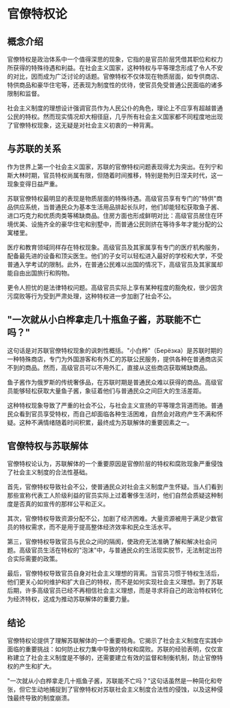 # 官僚特权论

## 概念介绍

官僚特权是政治体系中一个值得深思的现象，它指的是官员阶层凭借其职位和权力所获得的特殊待遇和利益。在社会主义国家，这种特权与平等理念形成了令人不安的对比，因而成为广泛讨论的话题。官僚特权不仅体现在物质层面，如专供商店、特供商品和豪华住宅等，还表现为制度性的优待，使官员免受普通公民面临的诸多限制和监督。

社会主义制度的理想设计强调官员作为人民公仆的角色，理论上不应享有超越普通公民的特权。然而现实情况却大相径庭，几乎所有社会主义国家都不同程度地出现了官僚特权现象，这无疑是对社会主义初衷的一种背离。

## 与苏联的关系

作为世界上第一个社会主义国家，苏联的官僚特权问题表现得尤为突出。在列宁和斯大林时期，官员特权尚属有限，但随着时间推移，特别是勃列日涅夫时代，这一现象变得日益严重。

苏联官僚特权最明显的表现是物质层面的特殊待遇。高级官员享有专门的"特供"商品供应系统，当普通民众为基本生活用品排起长队时，他们却能轻松获取鱼子酱、进口巧克力和优质肉类等稀缺商品。住房方面也形成鲜明对比：高级官员居住在环境优美、设施齐全的豪华住宅和别墅中，而普通公民则挤在等待多年才能分配的公寓楼里。

医疗和教育领域同样存在特权现象。高级官员及其家属享有专门的医疗机构服务，配备最先进的设备和顶尖医生。他们的子女可以轻松进入最好的学校和大学，不受普通入学考试的限制。此外，在普通公民难以出国的情况下，高级官员及其家属却能自由出国旅行和购物。

更令人担忧的是法律特权问题。高级官员实际上享有某种程度的豁免权，很少因贪污腐败等行为受到严肃处理，这种特权进一步加剧了社会不公。

## "一次就从小白桦拿走几十瓶鱼子酱，苏联能不亡吗？"

这句话是对苏联官僚特权现象的讽刺性概括。"小白桦"（Берёзка）是苏联时期的一种特殊商店，专门为外国游客和有外汇的苏联公民服务，提供各种在普通商店买不到的商品。然而，高级官员可以不用外汇，直接从这些商店获取稀缺商品。

鱼子酱作为俄罗斯的传统奢侈品，在苏联时期是普通民众难以获得的商品。高级官员能够轻松获取大量鱼子酱，象征着他们与普通民众之间巨大的生活差距。

这种特权现象导致了严重的社会不公，与社会主义宣扬的平等理念背道而驰。普通民众看到官员享受特权，而自己却面临各种生活困难，自然会对政府产生不满和怀疑。这种不满情绪随着时间积累，最终成为苏联解体的重要因素之一。

## 官僚特权与苏联解体

官僚特权论认为，苏联解体的一个重要原因是官僚阶层的特权和腐败现象严重侵蚀了社会主义制度的合法性基础。

首先，官僚特权导致社会不公，使普通民众对社会主义制度产生怀疑。当人们看到那些宣称代表工人阶级利益的官员实际上过着奢侈生活时，他们自然会质疑这种制度是否真的如宣传的那样公平和正义。

其次，官僚特权导致资源分配不公，加剧了经济困难。大量资源被用于满足少数官员的特权需求，而不是用于提高整体经济效率和民众生活水平。

第三，官僚特权导致官员与民众之间的隔阂，使政府无法准确了解和解决社会问题。高级官员生活在特权的"泡沫"中，与普通民众的生活现实脱节，无法制定出符合实际需要的政策。

最后，官僚特权导致官员自身对社会主义理想的背离。当官员习惯于特权生活后，他们更关心如何维护和扩大自己的特权，而不是如何实现社会主义理想。到了苏联后期，许多高级官员已经不再相信社会主义理想，而是寻求将自己的政治特权转化为经济特权，这成为推动苏联解体的重要力量。

## 结论

官僚特权论提供了理解苏联解体的一个重要视角。它揭示了社会主义制度在实践中面临的重要挑战：如何防止权力集中导致的特权和腐败。苏联的经验表明，仅仅宣称建立了社会主义制度是不够的，还需要建立有效的监督和制衡机制，防止官僚特权的产生和扩大。

"一次就从小白桦拿走几十瓶鱼子酱，苏联能不亡吗？"这句话虽然是一种简化和夸张，但它生动地捕捉到了官僚特权对苏联社会主义制度合法性的侵蚀，以及这种侵蚀最终导致的制度崩溃。